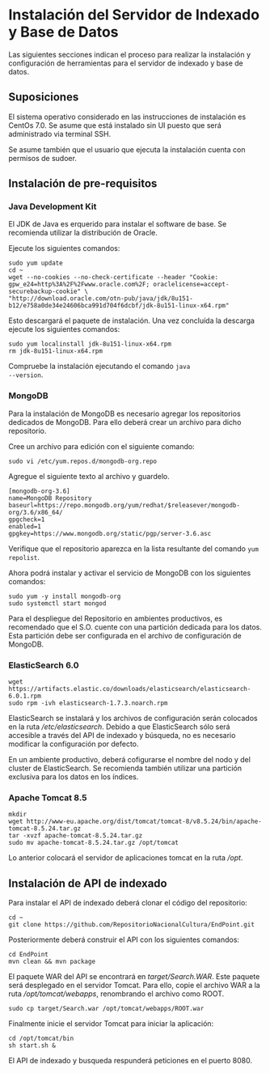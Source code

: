 # Instalación del Servidor de Indexado y Base de Datos

Las siguientes secciones indican el proceso para realizar la instalación y configuración de herramientas para el servidor de indexado y base de datos.

## Suposiciones
El sistema operativo considerado en las instrucciones de instalación es CentOs 7.0. Se asume que está instalado sin UI puesto que será administrado via terminal SSH.

Se asume también que el usuario que ejecuta la instalación cuenta con permisos de sudoer.

## Instalación de pre-requisitos

### Java Development Kit
El JDK de Java es erquerido para instalar el software de base. Se recomienda utilizar la distribución de Oracle.

Ejecute los siguientes comandos:

````
sudo yum update
cd ~
wget --no-cookies --no-check-certificate --header "Cookie: gpw_e24=http%3A%2F%2Fwww.oracle.com%2F; oraclelicense=accept-securebackup-cookie" \
"http://download.oracle.com/otn-pub/java/jdk/8u151-b12/e758a0de34e24606bca991d704f6dcbf/jdk-8u151-linux-x64.rpm"
````

Esto descargará el paquete de instalación. Una vez concluída la descarga ejecute los siguientes comandos:

````
sudo yum localinstall jdk-8u151-linux-x64.rpm
rm jdk-8u151-linux-x64.rpm
```` 

Compruebe la instalación ejecutando el comando <code>java --version</code>.

### MongoDB

Para la instalación de MongoDB es necesario agregar los repositorios dedicados de MongoDB. Para ello deberá crear un archivo para dicho repositorio.

Cree un archivo para edición con el siguiente comando: 

````
sudo vi /etc/yum.repos.d/mongodb-org.repo
````

Agregue el siguiente texto al archivo y guardelo.

````
[mongodb-org-3.6]
name=MongoDB Repository
baseurl=https://repo.mongodb.org/yum/redhat/$releasever/mongodb-org/3.6/x86_64/
gpgcheck=1
enabled=1
gpgkey=https://www.mongodb.org/static/pgp/server-3.6.asc
````

Verifique que el repositorio aparezca en la lista resultante del comando <code>yum repolist</code>.

Ahora podrá instalar y activar el servicio de MongoDB con los siguientes comandos:

````
sudo yum -y install mongodb-org
sudo systemctl start mongod
````

Para el despliegue del Repositorio en ambientes productivos, es recomendado que el S.O. cuente con una partición dedicada para los datos. Esta partición debe ser configurada en el archivo de configuración de MongoDB.


### ElasticSearch 6.0

````
wget https://artifacts.elastic.co/downloads/elasticsearch/elasticsearch-6.0.1.rpm
sudo rpm -ivh elasticsearch-1.7.3.noarch.rpm
````

ElasticSearch se instalará y los archivos de configuración serán colocados en la ruta _/etc/elasticsearch_.
Debido a que ElasticSearch sólo será accesible a través del API de indexado y búsqueda, no es necesario modificar la configuración por defecto.

En un ambiente productivo, deberá cofigurarse el nombre del nodo y del cluster de ElasticSearch. Se recomienda también utilizar una partición exclusiva para los datos en los índices.

### Apache Tomcat 8.5

````
mkdir
wget http://www-eu.apache.org/dist/tomcat/tomcat-8/v8.5.24/bin/apache-tomcat-8.5.24.tar.gz
tar -xvzf apache-tomcat-8.5.24.tar.gz
sudo mv apache-tomcat-8.5.24.tar.gz /opt/tomcat
````
Lo anterior colocará el servidor de aplicaciones tomcat en la ruta _/opt_.


## Instalación de API de indexado

Para instalar el API de indexado deberá clonar el código del repositorio:

````
cd ~
git clone https://github.com/RepositorioNacionalCultura/EndPoint.git
````

Posteriormente deberá construir el API con los siguientes comandos:

````
cd EndPoint
mvn clean && mvn package
````

El paquete WAR del API se encontrará en _target/Search.WAR_. Este paquete será desplegado en el servidor Tomcat. Para ello, copie el archivo WAR a la ruta _/opt/tomcat/webapps_, renombrando el archivo como ROOT.

````
sudo cp target/Search.war /opt/tomcat/webapps/ROOT.war
````

Finalmente inicie el servidor Tomcat para iniciar la aplicación:

````
cd /opt/tomcat/bin
sh start.sh &
````

El API de indexado y busqueda respunderá peticiones en el puerto 8080. 
